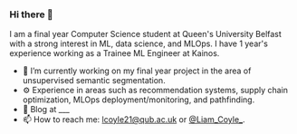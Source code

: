 ### Hi there 👋

I am a final year Computer Science student at Queen's University Belfast with a strong interest in ML, data science, and MLOps. I have 1 year's experience working as a Trainee ML Engineer at Kainos.

- 🔭 I’m currently working on my final year project in the area of unsupervised semantic segmentation.
- ⚙️ Experience in areas such as recommendation systems, supply chain optimization, MLOps deployment/monitoring, and pathfinding.
- 📝 Blog at ___
- 📫 How to reach me: lcoyle21@qub.ac.uk or [@Liam_Coyle_](https://twitter.com/Liam_Coyle_).
